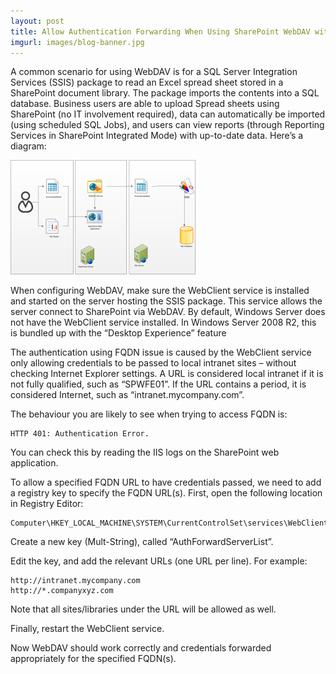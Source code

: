 ```yaml
---
layout: post
title: Allow Authentication Forwarding When Using SharePoint WebDAV with FQDN
imgurl: images/blog-banner.jpg
---
```


A common scenario for using WebDAV is for a SQL Server Integration Services (SSIS) package to read an Excel spread sheet stored in a SharePoint document library. The package imports the contents into a SQL database.   Business users are able to upload Spread sheets using SharePoint (no IT involvement required), data can automatically be imported (using scheduled SQL Jobs), and users can view reports (through Reporting Services in SharePoint Integrated Mode) with up-to-date data.  Here’s a diagram:

![sharepoint-webdav-logical-diagram](../images/sharepoint-webdav-logical-diagram.png)

When configuring WebDAV, make sure the WebClient service is installed and started on the server hosting the SSIS package.  This service allows the server connect to SharePoint via WebDAV.  By default, Windows Server does not have the WebClient service installed.  In Windows Server 2008 R2, this is bundled up with the “Desktop Experience” feature

The authentication using FQDN issue is caused by the WebClient service only allowing credentials to be passed to local intranet sites – without checking Internet Explorer settings.  A URL is considered local intranet if it is not fully qualified, such as “SPWFE01”.  If the URL contains a period, it is considered Internet, such as “intranet.mycompany.com”.

The behaviour you are likely to see when trying to access FQDN is:

```
HTTP 401: Authentication Error.
```

You can check this by reading the IIS logs on the SharePoint web application.

To allow a specified FQDN URL to have credentials passed, we need to add a registry key to specify the FQDN URL(s).  First, open the following location in Registry Editor:


```
Computer\HKEY_LOCAL_MACHINE\SYSTEM\CurrentControlSet\services\WebClientParameters
```

Create a new key (Mult-String), called “AuthForwardServerList”.

Edit the key, and add the relevant URLs (one URL per line).  For example:

```
http://intranet.mycompany.com
http://*.companyxyz.com
```

Note that all sites/libraries under the URL will be allowed as well.

Finally, restart the WebClient service.

Now WebDAV should work correctly and credentials forwarded appropriately for the specified FQDN(s).